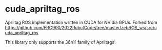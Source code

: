 # cuda_apriltag_ros

Apriltag ROS implementation written in CUDA for NVidia GPUs.
Forked from https://github.com/FRC900/2022RobotCode/tree/master/zebROS_ws/src/cuda_apriltag_ros

This library only supports the 36h11 family of Apriltags!
